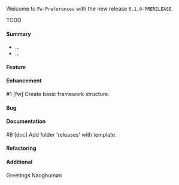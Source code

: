 Welcome to `Fw-Preferences` with the new release `0.1.0-PRERELEASE`.

TODO



#### Summary
* ...
* ...



#### Feature



#### Enhancement
#1 [fw] Create basic framework structure.



#### Bug



#### Documentation
#8 [doc] Add folder 'releases' with template.



#### Refactoring



#### Additional



Greetings
Naoghuman



[//]: # (Issues which will be integrated in this release)



[//]: # (Links)
[JavaFX]:http://docs.oracle.com/javase/8/javase-clienttechnologies.htm
[Maven]:http://maven.apache.org/
[NetBeans]:https://netbeans.org/
